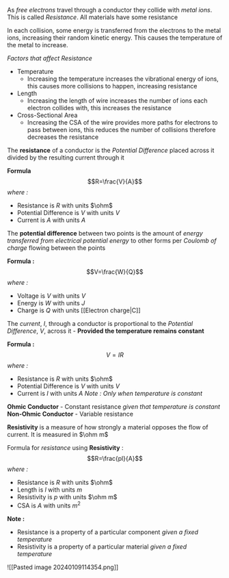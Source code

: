 As *free electrons* travel through a conductor they collide with *metal ions*. This is called *Resistance*. All materials have some resistance

In each collision, some energy is transferred from the electrons to the metal ions, increasing their random kinetic energy. This causes the temperature of the metal to increase.

*Factors that affect Resistance*
- Temperature 
	- Increasing the temperature increases the vibrational energy of ions, this causes more collisions to happen, increasing resistance 
- Length
	- Increasing the length of wire increases the number of ions each electron collides with, this increases the resistance 
- Cross-Sectional Area
	- Increasing the CSA of the wire provides more paths for electrons to pass between ions, this reduces the number of collisions therefore decreases the resistance

The **resistance** of a conductor is the *Potential Difference* placed across it divided by the resulting current through it

**Formula**$$R=\frac{V}{A}$$*where :*
- Resistance is $R$ with units $\ohm$ 
- Potential Difference is $V$ with units $V$
- Current is $A$ with units $A$


The **potential difference** between two points is the amount of *energy transferred from electrical potential energy* to other forms per *Coulomb of charge* flowing between the points

**Formula :**$$V=\frac{W}{Q}$$*where :*
- Voltage is $V$ with units $V$
- Energy is $W$ with units $J$
- Charge is $Q$ with units [[Electron charge|C]]

The *current*, $I$, through a conductor is proportional to the *Potential Difference*, $V$, across it - **Provided the temperature remains constant**

**Formula :**$$V=IR$$*where :*
- Resistance is $R$ with units $\ohm$ 
- Potential Difference is $V$ with units $V$
- Current is $I$ with units $A$
*Note : Only when temperature is constant*

**Ohmic Conductor** - Constant resistance *given that temperature is constant*
**Non-Ohmic Conductor** - Variable resistance 


**Resistivity** is a measure of how strongly a material opposes the flow of current. It is measured in $\ohm m$

Formula for *resistance* using **Resistivity** :$$R=\frac{pl}{A}$$*where :*
- Resistance is $R$ with units $\ohm$ 
- Length is $l$ with units $m$
- Resistivity is $p$ with units $\ohm m$
- CSA is $A$ with units $m^{2}$

**Note :**
- Resistance is a property of a particular component *given a fixed temperature*
- Resistivity is a property of a particular material *given a fixed temperature*

![[Pasted image 20240109114354.png]]


